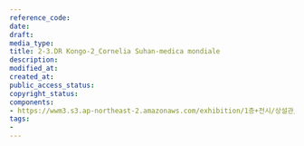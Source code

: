 ```yaml
---
reference_code: 
date: 
draft: 
media_type: 
title: 2-3.DR Kongo-2_Cornelia Suhan-medica mondiale
description: 
modified_at: 
created_at: 
public_access_status: 
copyright_status: 
components:
- https://wwm3.s3.ap-northeast-2.amazonaws.com/exhibition/1층+전시/상설관/상설관1+오른편/2-3.DR+Kongo-2_Cornelia+Suhan-medica+mondiale.JPG
tags:
- 
---
```

